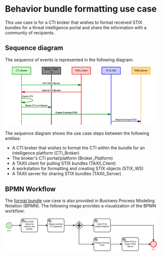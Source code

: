 # Behavior bundle formatting use case

This use case is for a CTI broker that wishes to format received STIX bundles for a threat intelligence portal and share the information with a community of recipients. 

## Sequence diagram
The sequence of events is represented in the following diagram:

<img src="/iob_use_cases/images/Format_Behavior_Bundle_sequence.png" width=600>

The sequence diagram shows the use case steps between the following entities:
- A CTI broker that wishes to format the CTI within the bundle for an intelligence platform (CTI_Broker)
- The broker's CTI portal/platform (Broker_Platform)
- A TAXII client for pulling STIX bundles (TAXII_Client)
- A workstation for formatting and creating STIX objects (STIX_WS)
- A TAXII server for sharing STIX bundles (TAXII_Server)

## BPMN Workflow

The [format bundle](FormatBundle.bpmn) use case  is also provided in Business Process Modeling Notation (BPMN). The following image provides a visualization of the BPMN workflow:

<img src="/iob_use_cases/images/FormatBundle.png" width=1000> 

